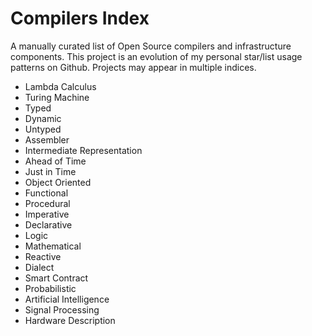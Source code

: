 # Compilers Index
A manually curated list of Open Source compilers and infrastructure components. This project is an evolution of my personal star/list usage patterns on Github. Projects may appear in multiple indices.

- Lambda Calculus
- Turing Machine
- Typed
- Dynamic
- Untyped
- Assembler
- Intermediate Representation
- Ahead of Time
- Just in Time
- Object Oriented
- Functional
- Procedural
- Imperative
- Declarative
- Logic
- Mathematical
- Reactive
- Dialect
- Smart Contract
- Probabilistic
- Artificial Intelligence
- Signal Processing
- Hardware Description
